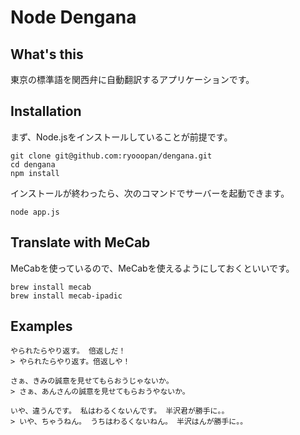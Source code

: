 Node Dengana
=======

## What's this

東京の標準語を関西弁に自動翻訳するアプリケーションです。


## Installation

まず、Node.jsをインストールしていることが前提です。

```
git clone git@github.com:ryooopan/dengana.git
cd dengana
npm install
```

インストールが終わったら、次のコマンドでサーバーを起動できます。

```
node app.js
```

## Translate with MeCab

MeCabを使っているので、MeCabを使えるようにしておくといいです。

```
brew install mecab 
brew install mecab-ipadic
```


## Examples

```
やられたらやり返す。 倍返しだ！
> やられたらやり返す。倍返しや！

さぁ、きみの誠意を見せてもらおうじゃないか。
> さぁ、あんさんの誠意を見せてもらおうやないか。

いや、違うんです。 私はわるくないんです。 半沢君が勝手に。。
> いや、ちゃうねん。 うちはわるくないねん。 半沢はんが勝手に。。
```


